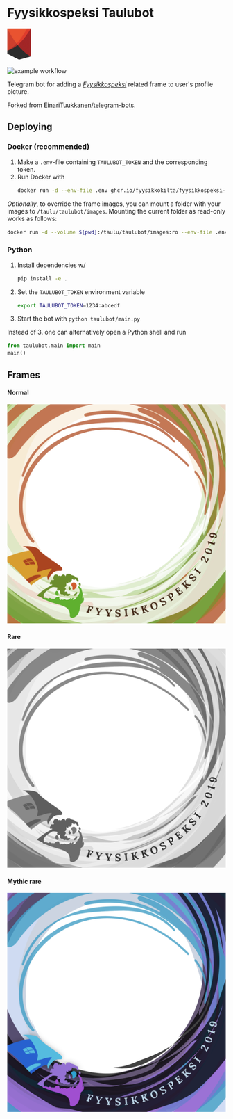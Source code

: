 # Fyysikkospeksi Taulubot

![Fyysikkospeksi logo](taulubot/images/speksilogo.png)

![example workflow](https://github.com/fyysikkokilta/fyysikkospeksi-taulubot/actions/workflows/ci.yaml/badge.svg)

Telegram bot for adding a [_Fyysikkospeksi_](https://fyysikkospeksi.fi/) related frame to user's profile picture.

Forked from [EinariTuukkanen/telegram-bots](https://github.com/EinariTuukkanen/telegram-bots).


## Deploying

### Docker (recommended)
1. Make a `.env`-file containing `TAULUBOT_TOKEN` and the corresponding token.
2. Run Docker with
    ```bash
    docker run -d --env-file .env ghcr.io/fyysikkokilta/fyysikkospeksi-taulubot:main
    ```

_Optionally_, to override the frame images, you can mount a folder with your images to `/taulu/taulubot/images`. 
Mounting the current folder as read-only works as follows:
```bash
docker run -d --volume ${pwd}:/taulu/taulubot/images:ro --env-file .env ghcr.io/fyysikkokilta/fyysikkospeksi-taulubot:main
```

### Python
1. Install dependencies w/
   ```bash
   pip install -e .
   ```
2. Set the `TAULUBOT_TOKEN` environment variable
   ```bash
   export TAULUBOT_TOKEN=1234:abcedf
   ```
3. Start the bot with `python taulubot/main.py`

Instead of 3. one can alternatively open a Python shell and run
   ```python
   from taulubot.main import main
   main()
   ```

## Frames

#### Normal
![Frame](taulubot/images/frame.png)

#### Rare
![Frame](taulubot/images/frame_rare.png)

#### Mythic rare
![Frame](taulubot/images/frame_mythicrare.png)
